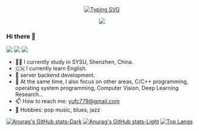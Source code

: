 <div align="center">
  
  <!-- dynamic typing effect 动态打字效果 -->
  <div align="center">
    <a href="https://blog.sunguoqi.com/">
      <img src="https://readme-typing-svg.demolab.com?font=Fira+Code&pause=1000&width=435&lines=console.log(%22Hello%2C%20World%22);Hello world!&center=true&size=27" alt="Typing SVG" />
    </a>
  </div>

  <!-- knock code pictures 敲代码的图片 -->
  <img src="https://cdn.jsdelivr.net/gh/sun0225SUN/sun0225SUN/assets/images/coding.gif" /><br>
</div>



### Hi there 👋

<p>
<img src="https://img.shields.io/static/v1?label=Program&message=server backend development&color=blue"/>
<img src="https://img.shields.io/static/v1?label=Program&message=Operating System&color=red"/>
<img src="https://img.shields.io/static/v1?label=Program&message=redis&color=green"/>
</p>


- 👨‍💼 I currently study in SYSU, Shenzhen, China.
- 🇨🇳 I currently learn English.
- 💬 server backend development.
- 💬 At the same time, I also focus on other areas, C/C++ programming, operating system programming, Computer Vision, Deep Learning Research...
- 📫 How to reach me: yufc779@gmail.com
- 🌱 Hobbies: pop music, blues, jazz

[![Anurag's GitHub stats-Dark](https://github-readme-stats.vercel.app/api?username=Yufccode&show_icons=true&theme=dark&rank_icon=github&hide=prs,contribs#gh-dark-mode-only)](https://github.com/anuraghazra/github-readme-stats#gh-dark-mode-only)
[![Anurag's GitHub stats-Light](https://github-readme-stats.vercel.app/api?username=Yufccode&show_icons=true&theme=default&rank_icon=github&hide=prs,contribs#gh-light-mode-only)](https://github.com/anuraghazra/github-readme-stats#gh-light-mode-only)
[![Top Langs](https://github-readme-stats.vercel.app/api/top-langs/?username=Yufccode&layout=compact)](https://github.com/anuraghazra/github-readme-stats)



